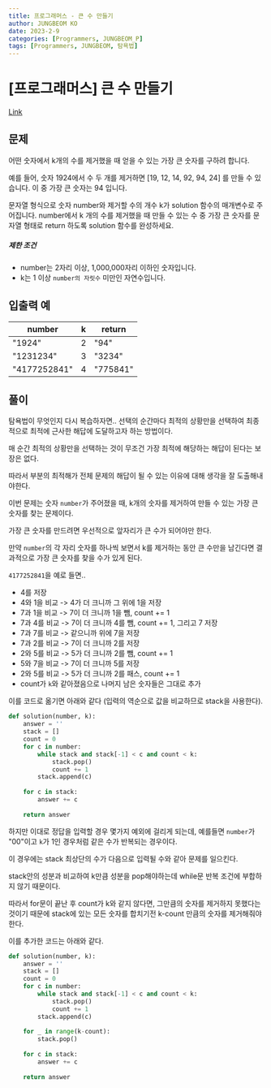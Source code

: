 ```yaml
---
title: 프로그래머스 - 큰 수 만들기
author: JUNGBEOM KO
date: 2023-2-9
categories: [Programmers, JUNGBEOM_P]
tags: [Programmers, JUNGBEOM, 탐욕법]
---
```


# [프로그래머스] 큰 수 만들기

[Link](https://school.programmers.co.kr/learn/courses/30/lessons/42883)



## 문제

어떤 숫자에서 k개의 수를 제거했을 때 얻을 수 있는 가장 큰 숫자를 구하려 합니다.

예를 들어, 숫자 1924에서 수 두 개를 제거하면 [19, 12, 14, 92, 94, 24] 를 만들 수 있습니다. 이 중 가장 큰 숫자는 94 입니다.

문자열 형식으로 숫자 number와 제거할 수의 개수 k가 solution 함수의 매개변수로 주어집니다. number에서 k 개의 수를 제거했을 때 만들 수 있는 수 중 가장 큰 숫자를 문자열 형태로 return 하도록 solution 함수를 완성하세요.

##### 제한 조건

- number는 2자리 이상, 1,000,000자리 이하인 숫자입니다.
- k는 1 이상 `number의 자릿수` 미만인 자연수입니다.



## 입출력 예

| number       | k    | return   |
| ------------ | ---- | -------- |
| "1924"       | 2    | "94"     |
| "1231234"    | 3    | "3234"   |
| "4177252841" | 4    | "775841" |



## 풀이



탐욕법이 무엇인지 다시 복습하자면.. 선택의 순간마다 최적의 상황만을 선택하여 최종적으로 최적에 근사한 해답에 도달하고자 하는 방법이다.

매 순간 최적의 상황만을 선택하는 것이 무조건 가장 최적에 해당하는 해답이 된다는 보장은 없다.

따라서 부분의 최적해가 전체 문제의 해답이 될 수 있는 이유에 대해 생각을 잘 도출해내야한다.

이번 문제는 숫자 `number`가 주어졌을 때, k개의 숫자를 제거하여 만들 수 있는 가장 큰 숫자를 찾는 문제이다.

가장 큰 숫자를 만드려면 우선적으로 앞자리가 큰 수가 되어야만 한다.

만약 `number`의 각 자리 숫자를 하나씩 보면서 k를 제거하는 동안 큰 수만을 남긴다면 결과적으로 가장 큰 숫자를 찾을 수가 있게 된다.

`4177252841`을 예로 들면..

- 4를 저장
- 4와 1을 비교 -> 4가 더 크니까 그 위에 1을 저장
- 7과 1을 비교 -> 7이 더 크니까 1을 뺌, count += 1
- 7과 4를 비교 -> 7이 더 크니까 4를 뺌, count += 1, 그리고 7 저장
- 7과 7를 비교 -> 같으니까 위에 7을 저장
- 7과 2를 비교 -> 7이 더 크니까 2를 저장
- 2와 5를 비교 -> 5가 더 크니까 2를 뺌, count += 1
- 5와 7을 비교 -> 7이 더 크니까 5를 저장
- 2와 5를 비교 -> 5가 더 크니까 2를 패스, count += 1
- count가 `k`와 같아졌음으로 나머지 남은 숫자들은 그대로 추가

이를 코드로 옮기면 아래와 같다 (입력의 역순으로 값을 비교하므로 stack을 사용한다).

```python
def solution(number, k):
    answer = ''
    stack = []
    count = 0
    for c in number:
        while stack and stack[-1] < c and count < k:
            stack.pop()
            count += 1
        stack.append(c)
        
    for c in stack:
        answer += c
        
    return answer
```

하지만 이대로 정답을 입력할 경우 몇가지 예외에 걸리게 되는데, 예를들면 `number`가 "00"이고 `k`가 1인 경우처럼 같은 수가 반복되는 경우이다.

이 경우에는 stack 최상단의 수가 다음으로 입력될 수와 같아 문제를 일으킨다.

stack안의 성분과 비교하여 k만큼 성분을 pop해야하는데 while문 반복 조건에 부합하지 않기 때문이다.

따라서 for문이 끝난 후 count가 k와 같지 않다면, 그만큼의 숫자를 제거하지 못했다는 것이기 때문에 stack에 있는 모든 숫자를 합치기전 k-count 만큼의 숫자를 제거해줘야한다.

이를 추가한 코드는 아래와 같다.

```python
def solution(number, k):
    answer = ''
    stack = []
    count = 0
    for c in number:
        while stack and stack[-1] < c and count < k:
            stack.pop()
            count += 1
        stack.append(c)
    
    for _ in range(k-count):
        stack.pop()
    
    for c in stack:
        answer += c
        
    return answer
```

